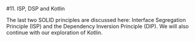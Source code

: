#11. ISP, DSP and Kotlin

The last two SOLID principles are discussed here: Interface Segregation Principle (ISP) and the Dependency Inversion Principle (DIP).  We will also continue with our exploration of Kotlin.
